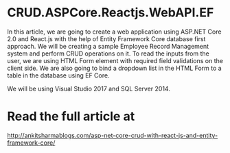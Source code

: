 # CRUD.ASPCore.Reactjs.WebAPI.EF
In this article, we are going to create a web application using ASP.NET Core 2.0 and React.js with the help of Entity Framework Core database first approach. We will be creating a sample Employee Record Management system and perform CRUD operations on it. To read the inputs from the user, we are using HTML Form element with required field validations on the client side. We are also going to bind a dropdown list in the HTML Form to a table in the database using EF Core.

We will be using Visual Studio 2017 and SQL Server 2014.
# Read the full article at
http://ankitsharmablogs.com/asp-net-core-crud-with-react-js-and-entity-framework-core/
